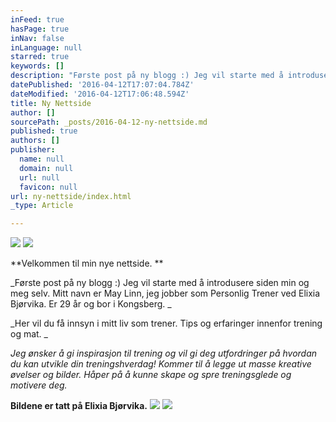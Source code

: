 ```yaml
---
inFeed: true
hasPage: true
inNav: false
inLanguage: null
starred: true
keywords: []
description: "Første post på ny blogg :) Jeg vil starte med å introdusere siden min og meg selv. Mitt navn er May Linn, jeg jobber som Personlig Trener ved Elixia Bjørvika. Er 29 år og bor i Kongsberg.\_"
datePublished: '2016-04-12T17:07:04.784Z'
dateModified: '2016-04-12T17:06:48.594Z'
title: Ny Nettside
author: []
sourcePath: _posts/2016-04-12-ny-nettside.md
published: true
authors: []
publisher:
  name: null
  domain: null
  url: null
  favicon: null
url: ny-nettside/index.html
_type: Article

---
```

![](https://the-grid-user-content.s3-us-west-2.amazonaws.com/d17a1707-d1ee-4477-91d0-c8c60648881e.jpg)
![](https://the-grid-user-content.s3-us-west-2.amazonaws.com/dddc4c04-d2ba-4051-8246-faa0da694b92.jpg)

**Velkommen til min nye nettside. **

_Første post på ny blogg :) Jeg vil starte med å introdusere siden min og meg selv. Mitt navn er May Linn, jeg jobber som Personlig Trener ved Elixia Bjørvika. Er 29 år og bor i Kongsberg. _

_Her vil du få innsyn i mitt liv som trener. Tips og erfaringer innenfor trening og mat.  _

_Jeg ønsker å gi inspirasjon til trening og vil gi deg utfordringer på hvordan du kan utvikle din treningshverdag! Kommer til å legge ut masse kreative øvelser og bilder. Håper på å kunne skape og spre treningsglede og motivere deg._

**Bildene er tatt på Elixia Bjørvika.**
![](https://the-grid-user-content.s3-us-west-2.amazonaws.com/d4bcc6be-c638-42cc-97b8-9ff8813f08a7.jpg)
![](https://the-grid-user-content.s3-us-west-2.amazonaws.com/20ebebbc-201c-4fc9-b4ee-59c6894624ec.jpg)